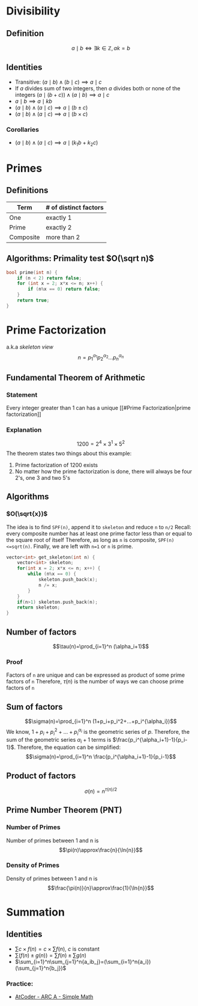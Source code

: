 # Divisibility
## Definition
$$a\mid b \iff \exists k\in \mathbb{Z},ak=b$$
## Identities
- Transitive:
  $(a\mid b) \land (b\mid c) \implies a\mid c$
- If $a$ divides sum of two integers, then $a$ divides both or none of the integers
  $(a\mid (b+c)) \land (a\mid b) \implies a\mid c$
- $a\mid b\implies a\mid kb$
- $(a\mid b)\land (a\mid c)\implies a\mid(b\pm c)$
- $(a\mid b)\land (a\mid c)\implies a\mid(b\times c)$
### Corollaries
- $(a\mid b)\land (a\mid c)\implies a\mid(k_1b+ k_2c)$
# Primes
## Definitions
|Term      |# of distinct factors |
|----------|----------------------|
|One       |exactly 1             |
|Prime     |exactly 2             |
|Composite | more than 2          |
## Algorithms: Primality test $O(\sqrt n)$
```cpp
bool prime(int n) {
	if (n < 2) return false;
	for (int x = 2; x*x <= n; x++) {
		if (n%x == 0) return false;
	}
	return true;
}
```
# Prime Factorization
a.k.a *skeleton view*
$$n=p_1^{\alpha_1} p_2^{\alpha_2} ... p_n^{\alpha_n}$$
## Fundamental Theorem of Arithmetic

### Statement
Every integer greater than 1 can has a unique [[#Prime Factorization|prime factorization]]
### Explanation
$$1200=2^4\times3^1\times5^2$$
The theorem states two things about this example:
1. Prime factorization of 1200 exists
2. No matter how the prime factorization is done, there will always be four 2's, one 3 and two 5's
## Algorithms

### $O(\sqrt{x})$
The idea is to find `SPF(n)`, append it to `skeleton` and reduce `n` to `n/2`
Recall: every composite number has at least one prime factor less than or equal to the square root of itself
Therefore, as long as `n` is composite, `SPF(n)<=sqrt(n)`.
Finally, we are left with `n=1` or `n` is prime.
```cpp
vector<int> get_skeleton(int n) {
	vector<int> skeleton;
	for(int x = 2; x*x <= n; x++) {
		while (n%x == 0) {
			skeleton.push_back(x);
			n /= x;
		}
	}
	if(n>1) skeleton.push_back(n);
	return skeleton;
}
```
## Number of factors
$$\tau(n)=\prod_{i=1}^n (\alpha_i+1)$$
### Proof
Factors of `n` are unique and can be expressed as product of some prime factors of `n`
Therefore, $\tau(n)$ is the number of ways we can choose prime factors of `n`
## Sum of factors
$$\sigma(n)=\prod_{i=1}^n (1+p_i+p_i^2+...+p_i^{\alpha_i})$$
We know, $1+p_i+p_i^2+...+p_i^{\alpha_i}$ is the geometric series of $p$. Therefore, the sum of the geometric series $\alpha_i+1$ terms is $\frac{p_i^{\alpha_i+1}-1}{p_i-1}$.
Therefore, the equation can be simplified:
$$\sigma(n)=\prod_{i=1}^n \frac{p_i^{\alpha_i+1}-1}{p_i-1}$$
## Product of factors
$$\sigma(n)=n^{\tau(n)/2}$$
## Prime Number Theorem (PNT)
### Number of Primes
Number of primes between 1 and n is
$$\pi(n)\approx\frac{n}{\ln{n}}$$
### Density of Primes
Density of primes between 1 and n is
$$\frac{\pi(n)}{n}\approx\frac{1}{\ln{n}}$$

# Summation
## Identities
- $\sum{c\times f(n)}=c\times \sum{f(n)}$, $c$ is constant
- $\sum{(f(n)\pm g(n))}=\sum{f(n)}\pm \sum{g(n)}$
- $\sum_{i=1}^n\sum_{j=1}^n{a_ib_j}=(\sum_{i=1}^n{a_i})(\sum_{j=1}^n{b_j})$
### Practice:
- [AtCoder - ARC A - Simple Math](https://atcoder.jp/contests/arc107/tasks/arc107_a) 
